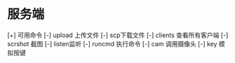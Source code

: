 # 服务端
[+] 可用命令
[-] upload 上传文件
[-] scp下载文件
[-] clients 查看所有客户端
[-] scrshot 截图
[-] listen监听
[-] runcmd 执行命令
[-] cam 调用摄像头
[-] key 模拟按键

